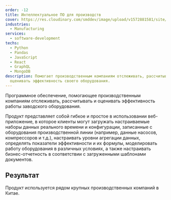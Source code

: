 ```yaml
---
order: -12
title: Интеллектуальное ПО для производств
cover: https://res.cloudinary.com/smddev/image/upload/v1572881581/site/project/factory-intelligence.jpg
industries:
  - Manufacturing
services:
  - software-development
techs:
  - Python
  - Pandas
  - JavaScript
  - React
  - GraphQL
  - MongoDB
description: Помогает производственным компаниям отслеживать, рассчитывать и
  оценивать эффективность своего оборудования.
---
```

Программное обеспечение, помогающее производственным компаниям отслеживать, рассчитывать и оценивать эффективность работы заводского оборудования.

Продукт представляет собой гибкое и простое в использовании веб-приложение, в которое клиенты могут загружать настраиваемые наборы данных реального времени и конфигурации, записанные с оборудования производственной линии (например, данные насосов, компрессоров и т.д.), настраивать уровни агрегации данных, определять показатели эффективности и их формулы, моделировать работу оборудования в различных условиях, а также настраивать бизнес-отчетность в соответствии с загруженными шаблонами документов.

## Результат

Продукт используется рядом крупных производственных компаний в Китае.
